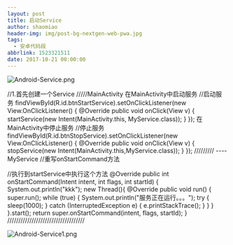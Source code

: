 ```yaml
---
layout: post
title: 启动Service
author: shaomiao
header-img: img/post-bg-nextgen-web-pwa.jpg
tags:
  - 安卓代码段
abbrlink: 1523321511
date: 2017-10-21 00:00:00
---
```

![Android-Service.png](http://upload-images.jianshu.io/upload_images/2590671-e6c05212df4f01ac.png?imageMogr2/auto-orient/strip%7CimageView2/2/w/1240)

//1.首先创建一个Service
/////MainActivity
在MainActivity中启动服务
//启动服务
findViewById(R.id.btnStartService).setOnClickListener(new View.OnClickListener() {
	@Override
	public void onClick(View v) {
		startService(new Intent(MainActivity.this, MyService.class));
	}
});
在MainActivity中停止服务
//停止服务
findViewById(R.id.btnStopService).setOnClickListener(new View.OnClickListener() {
	@Override
	public void onClick(View v) {
		stopService(new Intent(MainActivity.this,MyService.class));
	}
});
/////////
----MyService
//重写onStartCommand方法

//执行到startService中执行这个方法
@Override
public int onStartCommand(Intent intent, int flags, int startId) {
	System.out.println("kkk");
	new Thread(){
		@Override
		public void run() {
			super.run();
			while (true) {
				System.out.println("服务正在运行。。。");
				try {
					sleep(1000);
				} catch (InterruptedException e) {
					e.printStackTrace();
				}
			}
		}
	}.start();
	return super.onStartCommand(intent, flags, startId);
}
///////////////////////////////////

![Android-Service1.png](http://upload-images.jianshu.io/upload_images/2590671-82af1fc5e59023ba.png?imageMogr2/auto-orient/strip%7CimageView2/2/w/1240)

